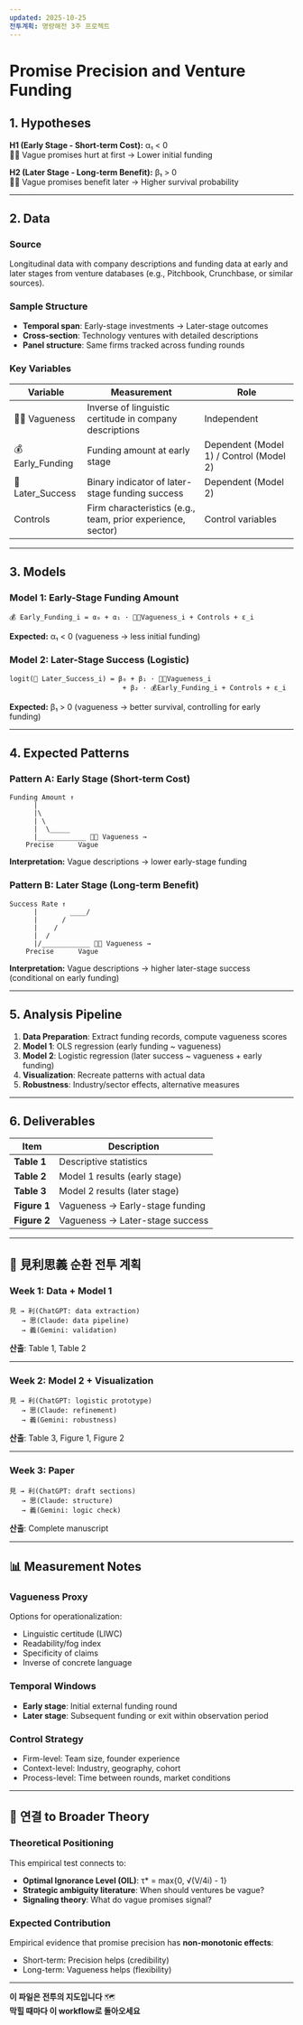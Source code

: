 ```yaml
---
updated: 2025-10-25
전투계획: 명량해전 3주 프로젝트
---
```


# Promise Precision and Venture Funding

## 1. Hypotheses

**H1 (Early Stage - Short-term Cost):** α₁ < 0  
😵‍💫 Vague promises hurt at first → Lower initial funding

**H2 (Later Stage - Long-term Benefit):** β₁ > 0  
😵‍💫 Vague promises benefit later → Higher survival probability

---

## 2. Data

### Source
Longitudinal data with company descriptions and funding data at early and later stages from venture databases (e.g., Pitchbook, Crunchbase, or similar sources).

### Sample Structure
* **Temporal span**: Early-stage investments → Later-stage outcomes
* **Cross-section**: Technology ventures with detailed descriptions
* **Panel structure**: Same firms tracked across funding rounds

### Key Variables

| Variable | Measurement | Role |
|----------|-------------|------|
| 😵‍💫 Vagueness | Inverse of linguistic certitude in company descriptions | Independent |
| 💰 Early_Funding | Funding amount at early stage | Dependent (Model 1) / Control (Model 2) |
| 🎯 Later_Success | Binary indicator of later-stage funding success | Dependent (Model 2) |
| Controls | Firm characteristics (e.g., team, prior experience, sector) | Control variables |

---

## 3. Models

### Model 1: Early-Stage Funding Amount
```
💰 Early_Funding_i = α₀ + α₁ · 😵‍💫Vagueness_i + Controls + ε_i
```
**Expected:** α₁ < 0 (vagueness → less initial funding)

### Model 2: Later-Stage Success (Logistic)
```
logit(🎯 Later_Success_i) = β₀ + β₁ · 😵‍💫Vagueness_i 
                            + β₂ · 💰Early_Funding_i + Controls + ε_i
```
**Expected:** β₁ > 0 (vagueness → better survival, controlling for early funding)

---

## 4. Expected Patterns

### Pattern A: Early Stage (Short-term Cost)
```
Funding Amount ↑
      |
      |\
      | \
      |  \_____ 
      |____________ 😵‍💫 Vagueness →
    Precise      Vague
```
**Interpretation:** Vague descriptions → lower early-stage funding

### Pattern B: Later Stage (Long-term Benefit)  
```
Success Rate ↑
      |        ____/
      |      /
      |    /
      |  /
      |/____________ 😵‍💫 Vagueness →
    Precise      Vague
```
**Interpretation:** Vague descriptions → higher later-stage success (conditional on early funding)

---

## 5. Analysis Pipeline

1. **Data Preparation**: Extract funding records, compute vagueness scores
2. **Model 1**: OLS regression (early funding ~ vagueness)
3. **Model 2**: Logistic regression (later success ~ vagueness + early funding)
4. **Visualization**: Recreate patterns with actual data
5. **Robustness**: Industry/sector effects, alternative measures

---

## 6. Deliverables

| Item | Description |
|------|-------------|
| **Table 1** | Descriptive statistics |
| **Table 2** | Model 1 results (early stage) |
| **Table 3** | Model 2 results (later stage) |
| **Figure 1** | Vagueness → Early-stage funding |
| **Figure 2** | Vagueness → Later-stage success |

---

## 🔄 見利思義 순환 전투 계획

### Week 1: Data + Model 1
```
見 → 利(ChatGPT: data extraction) 
   → 思(Claude: data pipeline) 
   → 義(Gemini: validation)
```
**산출**: Table 1, Table 2

---

### Week 2: Model 2 + Visualization
```
見 → 利(ChatGPT: logistic prototype) 
   → 思(Claude: refinement) 
   → 義(Gemini: robustness)
```
**산출**: Table 3, Figure 1, Figure 2

---

### Week 3: Paper
```
見 → 利(ChatGPT: draft sections) 
   → 思(Claude: structure) 
   → 義(Gemini: logic check)
```
**산출**: Complete manuscript

---

## 📊 Measurement Notes

### Vagueness Proxy
Options for operationalization:
- Linguistic certitude (LIWC)
- Readability/fog index
- Specificity of claims
- Inverse of concrete language

### Temporal Windows
- **Early stage**: Initial external funding round
- **Later stage**: Subsequent funding or exit within observation period

### Control Strategy
- Firm-level: Team size, founder experience
- Context-level: Industry, geography, cohort
- Process-level: Time between rounds, market conditions

---

## 🎯 연결 to Broader Theory

### Theoretical Positioning
This empirical test connects to:
- **Optimal Ignorance Level (OIL)**: τ* = max{0, √(V/4i) - 1}
- **Strategic ambiguity literature**: When should ventures be vague?
- **Signaling theory**: What do vague promises signal?

### Expected Contribution
Empirical evidence that promise precision has **non-monotonic effects**:
- Short-term: Precision helps (credibility)
- Long-term: Vagueness helps (flexibility)

---

**이 파일은 전투의 지도입니다** 🗺️  
**막힐 때마다 이 workflow로 돌아오세요**
